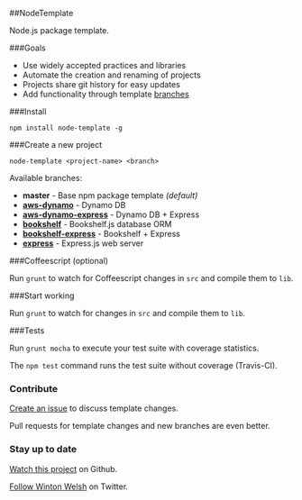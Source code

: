 ##NodeTemplate

Node.js package template.

###Goals

* Use widely accepted practices and libraries
* Automate the creation and renaming of projects
* Projects share git history for easy updates
* Add functionality through template [branches](https://github.com/winton/node-template/branches)

###Install

	npm install node-template -g

###Create a new project

	node-template <project-name> <branch>

Available branches:

* **master** - Base npm package template *(default)*
* [**aws-dynamo**](https://github.com/winton/node-template/tree/aws-dynamo) - Dynamo DB
* [**aws-dynamo-express**](https://github.com/winton/node-template/tree/aws-dynamo-express) - Dynamo DB + Express
* [**bookshelf**](https://github.com/winton/node-template/tree/bookshelf) - Bookshelf.js database ORM
* [**bookshelf-express**](https://github.com/winton/node-template/tree/bookshelf-express) - Bookshelf + Express
* [**express**](https://github.com/winton/node-template/tree/express) - Express.js web server

###Coffeescript (optional)

Run `grunt` to watch for Coffeescript changes in `src` and compile them to `lib`.

###Start working

Run `grunt` to watch for changes in `src` and compile them to `lib`.

###Tests

Run `grunt mocha` to execute your test suite with coverage statistics.

The `npm test` command runs the test suite without coverage (Travis-CI).

### Contribute

[Create an issue](https://github.com/winton/node-template/issues/new) to discuss template changes.

Pull requests for template changes and new branches are even better.

### Stay up to date

[Watch this project](https://github.com/winton/node-template#) on Github.

[Follow Winton Welsh](http://twitter.com/intent/user?screen_name=wintonius) on Twitter.
